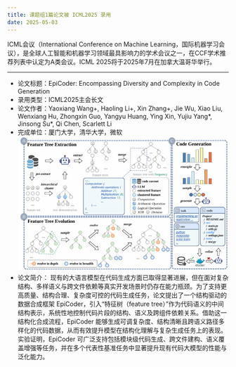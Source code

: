 ```yaml
---
title: 课题组1篇论文被 ICML2025 录用
date: 2025-05-03
---
```

<!--more-->
ICML会议（International Conference on Machine Learning，国际机器学习会议），是全球人工智能和机器学习领域最具影响力的学术会议之一，在CCF学术推荐列表中认定为A类会议。ICML 2025将于2025年7月在加拿大温哥华举行。
- - - 
- 论文标题：EpiCoder: Encompassing Diversity and Complexity in Code Generation
- 录用类型：ICML2025主会长文
- 论文作者：Yaoxiang Wang+, Haoling Li+, Xin Zhang+, Jie Wu, Xiao Liu, Wenxiang Hu, Zhongxin Guo, Yangyu Huang, Ying Xin, Yujiu Yang\*, Jinsong Su\*, Qi Chen, Scarlett Li 
- 完成单位：厦门大学，清华大学，微软
![](1.jpg)
- 论文简介：
现有的大语言模型在代码生成方面已取得显著进展，但在面对复杂结构、多样语义与跨文件依赖等真实开发场景时仍存在能力瓶颈。为了支持更高质量、结构合理、复杂度可控的代码生成任务，论文提出了一个结构驱动的数据合成框架 EpiCoder，引入“特征树（feature tree）”作为代码语义的中间结构表示，系统性地控制代码片段的结构、语义及跨组件依赖关系。借助这一结构化合成流程，EpiCoder 能够生成可调复杂度、结构清晰且跨语义路径多样化的代码数据，从而有效提升模型在结构化理解与复杂生成任务上的表现。实验证明，EpiCoder 可广泛支持包括模块级代码生成、跨文件建构、语义覆盖增强等任务，并在多个代表性基准任务中显著提升现有代码大模型的性能与泛化能力。